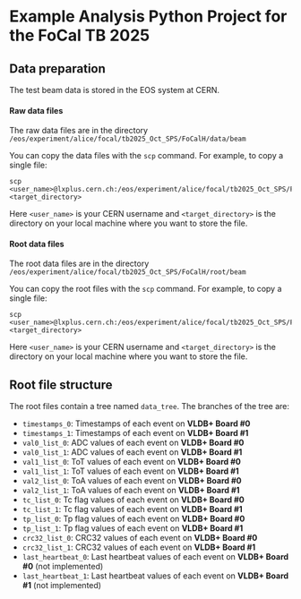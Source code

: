 # Example Analysis Python Project for the FoCal TB 2025

## Data preparation

The test beam data is stored in the EOS system at CERN. 

#### Raw data files

The raw data files are in the directory `/eos/experiment/alice/focal/tb2025_Oct_SPS/FoCalH/data/beam`

You can copy the data files with the `scp` command. For example, to copy a single file:

```
scp <user_name>@lxplus.cern.ch:/eos/experiment/alice/focal/tb2025_Oct_SPS/FoCalH/data/beam/Run0142.ch2g <target_directory>
```

Here `<user_name>` is your CERN username and `<target_directory>` is the directory on your local machine where you want to store the file.

#### Root data files

The root data files are in the directory `/eos/experiment/alice/focal/tb2025_Oct_SPS/FoCalH/root/beam`

You can copy the root files with the `scp` command. For example, to copy a single file:

```
scp <user_name>@lxplus.cern.ch:/eos/experiment/alice/focal/tb2025_Oct_SPS/FoCalH/root/beam/Run0142.root <target_directory>
```

Here `<user_name>` is your CERN username and `<target_directory>` is the directory on your local machine where you want to store the file.

## Root file structure

The root files contain a tree named `data_tree`. The branches of the tree are:
- `timestamps_0`: Timestamps of each event on **VLDB+ Board #0**
- `timestamps_1`: Timestamps of each event on **VLDB+ Board #1**
- `val0_list_0`: ADC values of each event on **VLDB+ Board #0**
- `val0_list_1`: ADC values of each event on **VLDB+ Board #1**
- `val1_list_0`: ToT values of each event on **VLDB+ Board #0**
- `val1_list_1`: ToT values of each event on **VLDB+ Board #1**
- `val2_list_0`: ToA values of each event on **VLDB+ Board #0**
- `val2_list_1`: ToA values of each event on **VLDB+ Board #1**
- `tc_list_0`: Tc flag values of each event on **VLDB+ Board #0**
- `tc_list_1`: Tc flag values of each event on **VLDB+ Board #1**
- `tp_list_0`: Tp flag values of each event on **VLDB+ Board #0**
- `tp_list_1`: Tp flag values of each event on **VLDB+ Board #1**
- `crc32_list_0`: CRC32 values of each event on **VLDB+ Board #0**
- `crc32_list_1`: CRC32 values of each event on **VLDB+ Board #1**
- `last_heartbeat_0`: Last heartbeat values of each event on **VLDB+ Board #0** (not implemented)
- `last_heartbeat_1`: Last heartbeat values of each event on **VLDB+ Board #1** (not implemented)